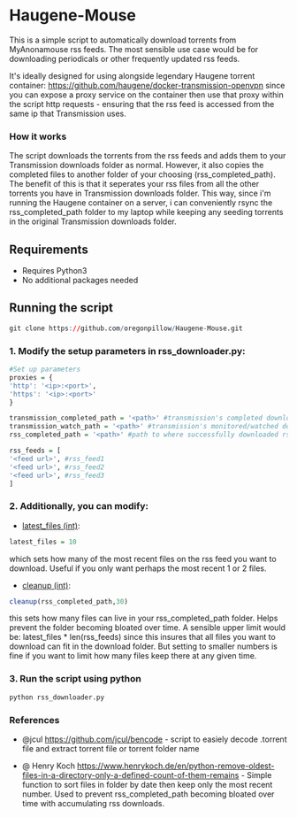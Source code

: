 # Haugene-Mouse
This is a simple script to automatically download torrents from MyAnonamouse rss feeds. The most sensible use case would be for downloading periodicals or other frequently updated rss feeds.

It's ideally designed for using alongside legendary Haugene torrent container: https://github.com/haugene/docker-transmission-openvpn since you can expose a proxy service on the container then use that proxy within the script http requests - ensuring that the rss feed is accessed from the same ip that Transmission uses.

### How it works
The script downloads the torrents from the rss feeds and adds them to your Transmission downloads folder as normal. However, it also copies the completed files to another folder of your choosing (rss_completed_path). The benefit of this is that it seperates your rss files from all the other torrents you have in Transmission downloads folder. This way, since i'm running the Haugene container on a server, i can conveniently rsync the rss_completed_path folder to my laptop while keeping any seeding torrents in the original Transmission downloads folder.




## Requirements
* Requires Python3
* No additional packages needed

## Running the script

``` r
git clone https://github.com/oregonpillow/Haugene-Mouse.git
```

### 1. Modify the setup parameters in rss_downloader.py:

``` r
#Set up parameters
proxies = {
'http': '<ip>:<port>',
'https': '<ip>:<port>'
}

transmission_completed_path = '<path>' #transmission's completed download folder
transmission_watch_path = '<path>' #transmission's monitored/watched downloads fodler
rss_completed_path = '<path>' #path to where successfully downloaded rss torrents should be copied to

rss_feeds = [
'<feed url>', #rss_feed1
'<feed url>', #rss_feed2
'<feed url>', #rss_feed3
]

```

### 2. Additionally, you can modify:

* [latest_files (int)](https://github.com/oregonpillow/Haugene-Mouse/blob/main/rss_downloader.py#L128):
``` r
latest_files = 10
```
which sets how many of the most recent files on the rss feed you want to download. Useful if you only want perhaps the most recent 1 or 2 files.


* [cleanup (int)](https://github.com/oregonpillow/Haugene-Mouse/blob/main/rss_downloader.py#L128):
``` r
cleanup(rss_completed_path,30)
```
this sets how many files can live in your rss_completed_path folder. Helps prevent the folder becoming bloated over time. A sensible upper limit would be:
latest_files * len(rss_feeds) since this insures that all files you want to download can fit in the download folder. But setting to smaller numbers is fine if you want to limit how many files keep there at any given time.


### 3. Run the script using python

``` r
python rss_downloader.py
```

### References
* @jcul https://github.com/jcul/bencode - script to easiely decode .torrent file and extract torrent file or torrent folder name

* @ Henry Koch https://www.henrykoch.de/en/python-remove-oldest-files-in-a-directory-only-a-defined-count-of-them-remains - Simple function to sort files in folder by date then keep only the most recent number. Used to prevent rss_completed_path becoming bloated over time with accumulating rss downloads. 
